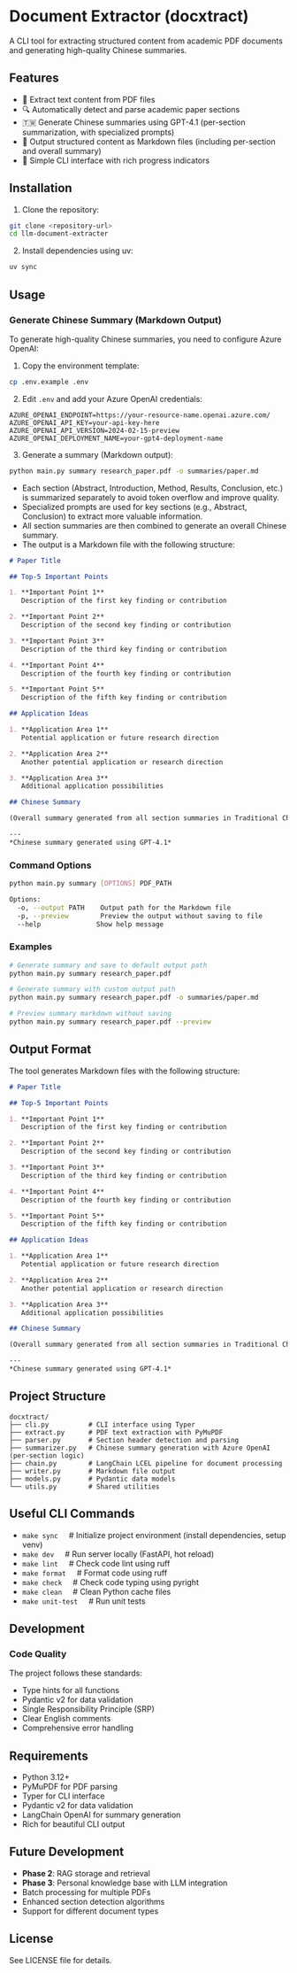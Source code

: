 # Document Extractor (docxtract)

A CLI tool for extracting structured content from academic PDF documents and generating high-quality Chinese summaries.

## Features

- 📄 Extract text content from PDF files
- 🔍 Automatically detect and parse academic paper sections
- 🇹🇼 Generate Chinese summaries using GPT-4.1 (per-section summarization, with specialized prompts)
- 📝 Output structured content as Markdown files (including per-section and overall summary)
- 🚀 Simple CLI interface with rich progress indicators

## Installation

1. Clone the repository:

```bash
git clone <repository-url>
cd llm-document-extracter
```

2. Install dependencies using uv:

```bash
uv sync
```

## Usage

### Generate Chinese Summary (Markdown Output)

To generate high-quality Chinese summaries, you need to configure Azure OpenAI:

1. Copy the environment template:

```bash
cp .env.example .env
```

2. Edit `.env` and add your Azure OpenAI credentials:

```env
AZURE_OPENAI_ENDPOINT=https://your-resource-name.openai.azure.com/
AZURE_OPENAI_API_KEY=your-api-key-here
AZURE_OPENAI_API_VERSION=2024-02-15-preview
AZURE_OPENAI_DEPLOYMENT_NAME=your-gpt4-deployment-name
```

3. Generate a summary (Markdown output):

```bash
python main.py summary research_paper.pdf -o summaries/paper.md
```

- Each section (Abstract, Introduction, Method, Results, Conclusion, etc.) is summarized separately to avoid token overflow and improve quality.
- Specialized prompts are used for key sections (e.g., Abstract, Conclusion) to extract more valuable information.
- All section summaries are then combined to generate an overall Chinese summary.
- The output is a Markdown file with the following structure:

```markdown
# Paper Title

## Top-5 Important Points

1. **Important Point 1**
   Description of the first key finding or contribution

2. **Important Point 2**
   Description of the second key finding or contribution

3. **Important Point 3**
   Description of the third key finding or contribution

4. **Important Point 4**
   Description of the fourth key finding or contribution

5. **Important Point 5**
   Description of the fifth key finding or contribution

## Application Ideas

1. **Application Area 1**
   Potential application or future research direction

2. **Application Area 2**
   Another potential application or research direction

3. **Application Area 3**
   Additional application possibilities

## Chinese Summary

(Overall summary generated from all section summaries in Traditional Chinese)

---
*Chinese summary generated using GPT-4.1*
```

### Command Options

```bash
python main.py summary [OPTIONS] PDF_PATH

Options:
  -o, --output PATH    Output path for the Markdown file
  -p, --preview        Preview the output without saving to file
  --help              Show help message
```

### Examples

```bash
# Generate summary and save to default output path
python main.py summary research_paper.pdf

# Generate summary with custom output path
python main.py summary research_paper.pdf -o summaries/paper.md

# Preview summary markdown without saving
python main.py summary research_paper.pdf --preview
```

## Output Format

The tool generates Markdown files with the following structure:

```markdown
# Paper Title

## Top-5 Important Points

1. **Important Point 1**
   Description of the first key finding or contribution

2. **Important Point 2**
   Description of the second key finding or contribution

3. **Important Point 3**
   Description of the third key finding or contribution

4. **Important Point 4**
   Description of the fourth key finding or contribution

5. **Important Point 5**
   Description of the fifth key finding or contribution

## Application Ideas

1. **Application Area 1**
   Potential application or future research direction

2. **Application Area 2**
   Another potential application or research direction

3. **Application Area 3**
   Additional application possibilities

## Chinese Summary

(Overall summary generated from all section summaries in Traditional Chinese)

---
*Chinese summary generated using GPT-4.1*
```

## Project Structure

```text
docxtract/
├── cli.py          # CLI interface using Typer
├── extract.py      # PDF text extraction with PyMuPDF
├── parser.py       # Section header detection and parsing
├── summarizer.py   # Chinese summary generation with Azure OpenAI (per-section logic)
├── chain.py        # LangChain LCEL pipeline for document processing
├── writer.py       # Markdown file output
├── models.py       # Pydantic data models
└── utils.py        # Shared utilities
```

## Useful CLI Commands

- `make sync` &nbsp;&nbsp;&nbsp;&nbsp;# Initialize project environment (install dependencies, setup venv)
- `make dev` &nbsp;&nbsp;&nbsp;&nbsp;# Run server locally (FastAPI, hot reload)
- `make lint` &nbsp;&nbsp;&nbsp;&nbsp;# Check code lint using ruff
- `make format` &nbsp;&nbsp;&nbsp;&nbsp;# Format code using ruff
- `make check` &nbsp;&nbsp;&nbsp;&nbsp;# Check code typing using pyright
- `make clean` &nbsp;&nbsp;&nbsp;&nbsp;# Clean Python cache files
- `make unit-test` &nbsp;&nbsp;&nbsp;&nbsp;# Run unit tests

## Development

### Code Quality

The project follows these standards:

- Type hints for all functions
- Pydantic v2 for data validation
- Single Responsibility Principle (SRP)
- Clear English comments
- Comprehensive error handling

## Requirements

- Python 3.12+
- PyMuPDF for PDF parsing
- Typer for CLI interface
- Pydantic v2 for data validation
- LangChain OpenAI for summary generation
- Rich for beautiful CLI output

## Future Development

- **Phase 2**: RAG storage and retrieval
- **Phase 3**: Personal knowledge base with LLM integration
- Batch processing for multiple PDFs
- Enhanced section detection algorithms
- Support for different document types

## License

See LICENSE file for details.
